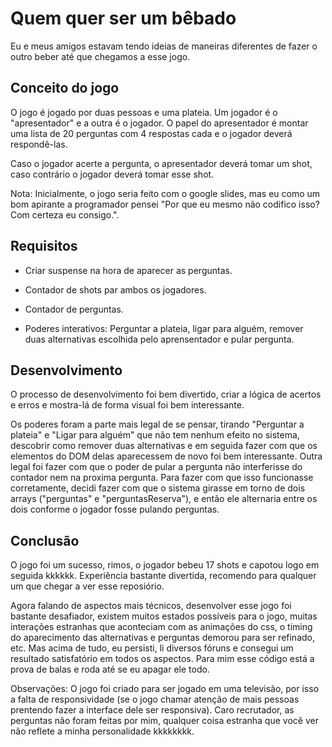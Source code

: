 Quem quer ser um bêbado
===

Eu e meus amigos estavam tendo ideias de maneiras diferentes de fazer o outro beber até que chegamos a esse jogo. 

Conceito do jogo
---

O jogo é jogado por duas pessoas e uma plateia. Um jogador é o "apresentador" e a outra é o jogador. O papel do apresentador é montar uma lista de 20 perguntas com 4 respostas cada e o jogador deverá respondê-las.

Caso o jogador acerte a pergunta, o apresentador deverá tomar um shot, caso contrário o jogador deverá tomar esse shot.

  Nota: Inicialmente, o jogo seria feito com o google slides, mas eu como um bom apirante a programador pensei "Por que eu mesmo não codifico isso? Com certeza eu consigo.".

Requisitos
---

- Criar suspense na hora de aparecer as perguntas.
  
- Contador de shots par ambos os jogadores.

- Contador de perguntas.

- Poderes interativos: Perguntar a plateia, ligar para alguém, remover duas alternativas escolhida pelo aprensentador e pular pergunta.

Desenvolvimento
---

O processo de desenvolvimento foi bem divertido, criar a lógica de acertos e erros e mostra-lá de forma visual foi bem interessante.

Os poderes foram a parte mais legal de se pensar, tirando "Perguntar a plateia" e "Ligar para alguém" que não tem nenhum efeito no sistema, descobrir como remover duas alternativas e em seguida fazer com que os elementos do DOM delas aparecessem de novo foi bem interessante. Outra legal foi fazer com que o poder de pular a pergunta não interferisse do contador nem na proxima pergunta. Para fazer com que isso funcionasse corretamente, decidi fazer com que o sistema girasse em torno de dois arrays ("perguntas" e "perguntasReserva"), e então ele alternaria entre os dois conforme o jogador fosse pulando perguntas.

Conclusão
---

O jogo foi um sucesso, rimos, o jogador bebeu 17 shots e capotou logo em seguida kkkkkk. Experiência bastante divertida, recomendo para qualquer um que chegar a ver esse reposiório.

Agora falando de aspectos mais técnicos, desenvolver esse jogo foi bastante desafiador, existem muitos estados possíveis para o jogo, muitas interações estranhas que aconteciam com as animações do css, o timing do aparecimento das alternativas e perguntas demorou para ser refinado, etc. Mas acima de tudo, eu persisti, li diversos fóruns e consegui um resultado satisfatório em todos os aspectos. Para mim esse código está a prova de balas e roda até se eu apagar ele todo.

  Observações: O jogo foi criado para ser jogado em uma televisão, por isso a falta de responsividade (se o jogo chamar atenção de mais pessoas prentendo fazer a interface dele ser responsiva).
  Caro recrutador, as perguntas não foram feitas por mim, qualquer coisa estranha que você ver não reflete a minha personalidade kkkkkkkk.
